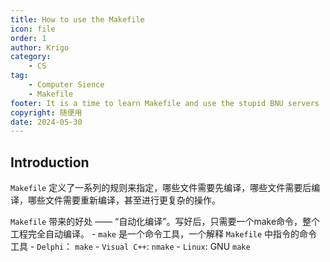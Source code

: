 ```yaml
---
title: How to use the Makefile
icon: file
order: 1
author: Krigo
category:
    - CS
tag:
    - Computer Sience
    - Makefile
footer: It is a time to learn Makefile and use the stupid BNU servers
copyright: 随便用
date: 2024-05-30
---
```


## Introduction

`Makefile` 定义了一系列的规则来指定，哪些文件需要先编译，哪些文件需要后编译，哪些文件需要重新编译，甚至进行更复杂的操作。

`Makefile` 带来的好处 —— “自动化编译”。写好后，只需要一个make命令，整个工程完全自动编译。
    - `make` 是一个命令工具，一个解释 `Makefile` 中指令的命令工具
      - `Delphi`： `make`
      - `Visual C++`: `nmake`
      - `Linux`: GNU `make`